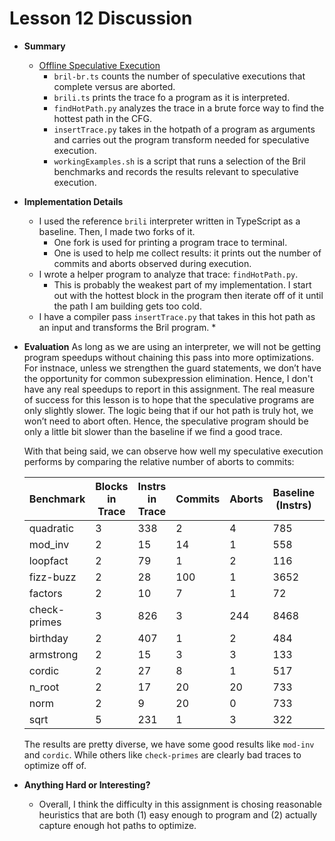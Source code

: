 # Lesson 12 Discussion

* __Summary__
  * [Offline Speculative Execution](https://github.com/matth2k/cs6120-exercises/blob/main/l12)
    * `bril-br.ts` counts the number of speculative executions that complete versus are aborted.
    * `brili.ts` prints the trace fo a program as it is interpreted.
    * `findHotPath.py` analyzes the trace in a brute force way to find the hottest path in the CFG.
    * `insertTrace.py` takes in the hotpath of a program as arguments and carries out the program transform needed for speculative execution.
    * `workingExamples.sh` is a script that runs a selection of the Bril benchmarks and records the results relevant to speculative execution.

* __Implementation Details__
  * I used the reference `brili` interpreter written in TypeScript as a baseline. Then, I made two forks of it.
    * One fork is used for printing a program trace to terminal.
    * One is used to help me collect results: it prints out the number of commits and aborts observed during execution.
  * I wrote a helper program to analyze that trace: `findHotPath.py`.
    * This is probably the weakest part of my implementation. I start out with the hottest block in the program then iterate off of it until the path I am building gets too cold.
  * I have a compiler pass `insertTrace.py` that takes in this hot path as an input and transforms the Bril program.
    *

* __Evaluation__
  As long as we are using an interpreter, we will not be getting program speedups without chaining this pass into more optimizations. For instnace, unless we strengthen the guard statements, we don’t have the opportunity for common subexpression elimination. Hence, I don't have any real speedups to report in this assignment. The real measure of success for this lesson is to hope that the speculative programs are only slightly slower. The logic being that if our hot path is truly hot, we won’t need to abort often. Hence, the speculative program should be only a little bit slower than the baseline if we find a good trace.

  With that being said, we can observe how well my speculative execution performs by comparing the relative number of aborts to commits:

  | Benchmark         | Blocks in Trace | Instrs in Trace | Commits | Aborts | Baseline (Instrs) | Speculative (Instrs) |
  | ----------------- | --------------- | --------------- | ------- | ------ | ----------------  | -------------------- |
  | quadratic         | 3               | 338             | 2       | 4      | 785               | 881                  |
  | mod_inv           | 2               | 15              | 14      | 1      | 558               | 599                  |
  | loopfact          | 2               | 79              | 1       | 2      | 116               | 135                  |
  | fizz-buzz         | 2               | 28              | 100     | 1      | 3652              | 3937                 |
  | factors           | 2               | 10              | 7       | 1      | 72                | 90                   |
  | check-primes      | 3               | 826             | 3       | 244    | 8468              | 55135                |
  | birthday          | 2               | 407             | 1       | 2      | 484               | 497                  |
  | armstrong         | 2               | 15              | 3       | 3      | 133               | 154                  |
  | cordic            | 2               | 27              | 8       | 1      | 517               | 540                  |
  | n_root            | 2               | 17              | 20      | 20     | 733               | 793                  |
  | norm              | 2               | 9               | 20      | 0      | 733               | 793                  |
  | sqrt              | 5               | 231             | 1       | 3      | 322               | 418                  |

  The results are pretty diverse, we have some good results like `mod-inv` and `cordic`. While others like `check-primes` are clearly bad traces to optimize off of.

* __Anything Hard or Interesting?__
  * Overall, I think the difficulty in this assignment is chosing reasonable heuristics that are both (1) easy enough to program and (2) actually capture enough hot paths to optimize.
